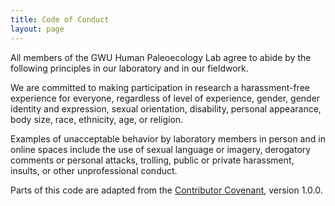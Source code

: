 ```yaml
---
title: Code of Conduct
layout: page
---
```



All members of the GWU Human Paleoecology Lab agree to abide by the following principles in our laboratory and in our fieldwork.

We are committed to making participation in research a harassment-free experience for everyone, regardless of level of experience, gender, gender identity and expression, sexual orientation, disability, personal appearance, body size, race, ethnicity, age, or religion.

Examples of unacceptable behavior by laboratory members in person and in online spaces include the use of sexual language or imagery, derogatory comments or personal attacks, trolling, public or private harassment, insults, or other unprofessional conduct.
   
Parts of this code are adapted from the [Contributor Covenant](http://contributor-covenant.org), version 1.0.0.